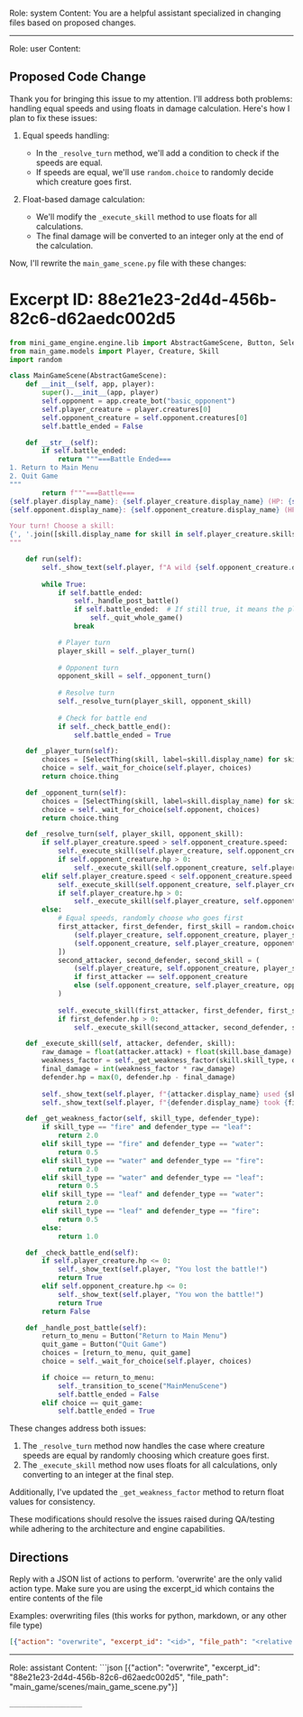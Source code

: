 Role: system
Content: You are a helpful assistant specialized in changing files based on proposed changes.
__________________
Role: user
Content: 
## Proposed Code Change
Thank you for bringing this issue to my attention. I'll address both problems: handling equal speeds and using floats in damage calculation. Here's how I plan to fix these issues:

1. Equal speeds handling:
   - In the `_resolve_turn` method, we'll add a condition to check if the speeds are equal.
   - If speeds are equal, we'll use `random.choice` to randomly decide which creature goes first.

2. Float-based damage calculation:
   - We'll modify the `_execute_skill` method to use floats for all calculations.
   - The final damage will be converted to an integer only at the end of the calculation.

Now, I'll rewrite the `main_game_scene.py` file with these changes:

# Excerpt ID: 88e21e23-2d4d-456b-82c6-d62aedc002d5
```python main_game/scenes/main_game_scene.py
from mini_game_engine.engine.lib import AbstractGameScene, Button, SelectThing
from main_game.models import Player, Creature, Skill
import random

class MainGameScene(AbstractGameScene):
    def __init__(self, app, player):
        super().__init__(app, player)
        self.opponent = app.create_bot("basic_opponent")
        self.player_creature = player.creatures[0]
        self.opponent_creature = self.opponent.creatures[0]
        self.battle_ended = False

    def __str__(self):
        if self.battle_ended:
            return """===Battle Ended===
1. Return to Main Menu
2. Quit Game
"""
        return f"""===Battle===
{self.player.display_name}: {self.player_creature.display_name} (HP: {self.player_creature.hp}/{self.player_creature.max_hp})
{self.opponent.display_name}: {self.opponent_creature.display_name} (HP: {self.opponent_creature.hp}/{self.opponent_creature.max_hp})

Your turn! Choose a skill:
{', '.join([skill.display_name for skill in self.player_creature.skills])}
"""

    def run(self):
        self._show_text(self.player, f"A wild {self.opponent_creature.display_name} appeared!")
        
        while True:
            if self.battle_ended:
                self._handle_post_battle()
                if self.battle_ended:  # If still true, it means the player chose to quit
                    self._quit_whole_game()
                break

            # Player turn
            player_skill = self._player_turn()
            
            # Opponent turn
            opponent_skill = self._opponent_turn()
            
            # Resolve turn
            self._resolve_turn(player_skill, opponent_skill)
            
            # Check for battle end
            if self._check_battle_end():
                self.battle_ended = True

    def _player_turn(self):
        choices = [SelectThing(skill, label=skill.display_name) for skill in self.player_creature.skills]
        choice = self._wait_for_choice(self.player, choices)
        return choice.thing

    def _opponent_turn(self):
        choices = [SelectThing(skill, label=skill.display_name) for skill in self.opponent_creature.skills]
        choice = self._wait_for_choice(self.opponent, choices)
        return choice.thing

    def _resolve_turn(self, player_skill, opponent_skill):
        if self.player_creature.speed > self.opponent_creature.speed:
            self._execute_skill(self.player_creature, self.opponent_creature, player_skill)
            if self.opponent_creature.hp > 0:
                self._execute_skill(self.opponent_creature, self.player_creature, opponent_skill)
        elif self.player_creature.speed < self.opponent_creature.speed:
            self._execute_skill(self.opponent_creature, self.player_creature, opponent_skill)
            if self.player_creature.hp > 0:
                self._execute_skill(self.player_creature, self.opponent_creature, player_skill)
        else:
            # Equal speeds, randomly choose who goes first
            first_attacker, first_defender, first_skill = random.choice([
                (self.player_creature, self.opponent_creature, player_skill),
                (self.opponent_creature, self.player_creature, opponent_skill)
            ])
            second_attacker, second_defender, second_skill = (
                (self.player_creature, self.opponent_creature, player_skill)
                if first_attacker == self.opponent_creature
                else (self.opponent_creature, self.player_creature, opponent_skill)
            )
            
            self._execute_skill(first_attacker, first_defender, first_skill)
            if first_defender.hp > 0:
                self._execute_skill(second_attacker, second_defender, second_skill)

    def _execute_skill(self, attacker, defender, skill):
        raw_damage = float(attacker.attack) + float(skill.base_damage) - float(defender.defense)
        weakness_factor = self._get_weakness_factor(skill.skill_type, defender.creature_type)
        final_damage = int(weakness_factor * raw_damage)
        defender.hp = max(0, defender.hp - final_damage)
        
        self._show_text(self.player, f"{attacker.display_name} used {skill.display_name}!")
        self._show_text(self.player, f"{defender.display_name} took {final_damage} damage!")

    def _get_weakness_factor(self, skill_type, defender_type):
        if skill_type == "fire" and defender_type == "leaf":
            return 2.0
        elif skill_type == "fire" and defender_type == "water":
            return 0.5
        elif skill_type == "water" and defender_type == "fire":
            return 2.0
        elif skill_type == "water" and defender_type == "leaf":
            return 0.5
        elif skill_type == "leaf" and defender_type == "water":
            return 2.0
        elif skill_type == "leaf" and defender_type == "fire":
            return 0.5
        else:
            return 1.0

    def _check_battle_end(self):
        if self.player_creature.hp <= 0:
            self._show_text(self.player, "You lost the battle!")
            return True
        elif self.opponent_creature.hp <= 0:
            self._show_text(self.player, "You won the battle!")
            return True
        return False

    def _handle_post_battle(self):
        return_to_menu = Button("Return to Main Menu")
        quit_game = Button("Quit Game")
        choices = [return_to_menu, quit_game]
        choice = self._wait_for_choice(self.player, choices)

        if choice == return_to_menu:
            self._transition_to_scene("MainMenuScene")
            self.battle_ended = False
        elif choice == quit_game:
            self.battle_ended = True
```

These changes address both issues:

1. The `_resolve_turn` method now handles the case where creature speeds are equal by randomly choosing which creature goes first.
2. The `_execute_skill` method now uses floats for all calculations, only converting to an integer at the final step.

Additionally, I've updated the `_get_weakness_factor` method to return float values for consistency.

These modifications should resolve the issues raised during QA/testing while adhering to the architecture and engine capabilities.

## Directions
Reply with a JSON list of actions to perform. 'overwrite' are the only valid action type. 
Make sure you are using the excerpt_id which contains the entire contents of the file

Examples:
overwriting files (this works for python, markdown, or any other file type)
```json output_example1
[{"action": "overwrite", "excerpt_id": "<id>", "file_path": "<relative file path>"}]
```

__________________
Role: assistant
Content: ```json
[{"action": "overwrite", "excerpt_id": "88e21e23-2d4d-456b-82c6-d62aedc002d5", "file_path": "main_game/scenes/main_game_scene.py"}]
```
__________________
